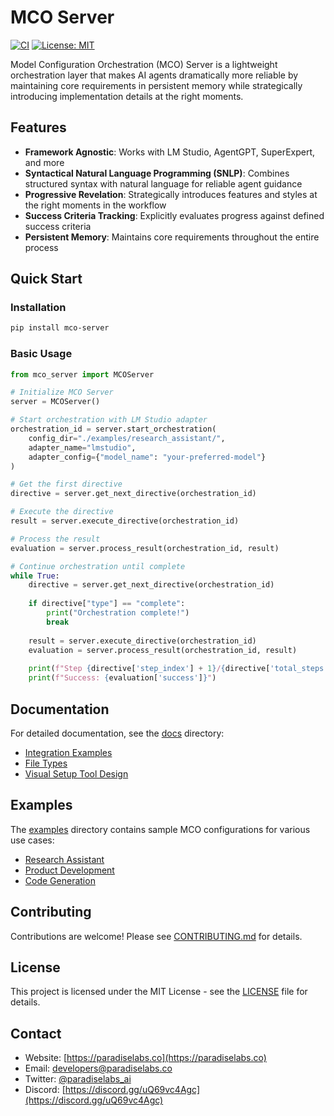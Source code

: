 # MCO Server

[![CI](https://github.com/paradiselabs-ai/mco-server/actions/workflows/ci.yml/badge.svg)](https://github.com/paradiselabs-ai/mco-server/actions/workflows/ci.yml)
[![License: MIT](https://img.shields.io/badge/License-MIT-blue.svg)](https://opensource.org/licenses/MIT)

Model Configuration Orchestration (MCO) Server is a lightweight orchestration layer that makes AI agents dramatically more reliable by maintaining core requirements in persistent memory while strategically introducing implementation details at the right moments.

## Features

- **Framework Agnostic**: Works with LM Studio, AgentGPT, SuperExpert, and more
- **Syntactical Natural Language Programming (SNLP)**: Combines structured syntax with natural language for reliable agent guidance
- **Progressive Revelation**: Strategically introduces features and styles at the right moments in the workflow
- **Success Criteria Tracking**: Explicitly evaluates progress against defined success criteria
- **Persistent Memory**: Maintains core requirements throughout the entire process

## Quick Start

### Installation

```bash
pip install mco-server
```

### Basic Usage

```python
from mco_server import MCOServer

# Initialize MCO Server
server = MCOServer()

# Start orchestration with LM Studio adapter
orchestration_id = server.start_orchestration(
    config_dir="./examples/research_assistant/",
    adapter_name="lmstudio",
    adapter_config={"model_name": "your-preferred-model"}
)

# Get the first directive
directive = server.get_next_directive(orchestration_id)

# Execute the directive
result = server.execute_directive(orchestration_id)

# Process the result
evaluation = server.process_result(orchestration_id, result)

# Continue orchestration until complete
while True:
    directive = server.get_next_directive(orchestration_id)
    
    if directive["type"] == "complete":
        print("Orchestration complete!")
        break
    
    result = server.execute_directive(orchestration_id)
    evaluation = server.process_result(orchestration_id, result)
    
    print(f"Step {directive['step_index'] + 1}/{directive['total_steps']} completed")
    print(f"Success: {evaluation['success']}")
```

## Documentation

For detailed documentation, see the [docs](./docs) directory:

- [Integration Examples](./docs/integration_examples.md)
- [File Types](./docs/file_types.md)
- [Visual Setup Tool Design](./docs/visual_setup_tool_design.md)

## Examples

The [examples](./examples) directory contains sample MCO configurations for various use cases:

- [Research Assistant](./examples/research_assistant/)
- [Product Development](./examples/product_development/)
- [Code Generation](./examples/code_generation/)

## Contributing

Contributions are welcome! Please see [CONTRIBUTING.md](./CONTRIBUTING.md) for details.

## License

This project is licensed under the MIT License - see the [LICENSE](./LICENSE) file for details.

## Contact

- Website: [https://paradiselabs.co](https://paradiselabs.co)
- Email: developers@paradiselabs.co
- Twitter: [@paradiselabs_ai](https://twitter.com/paradiselabs_ai)
- Discord: [https://discord.gg/uQ69vc4Agc](https://discord.gg/uQ69vc4Agc)
